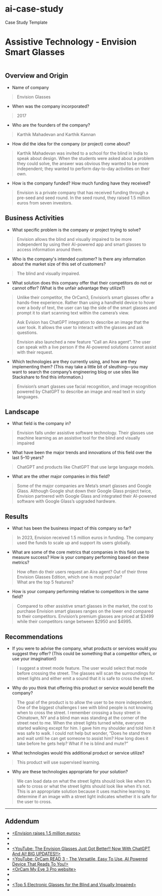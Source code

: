 # ai-case-study

Case Study Template
# Assistive Technology - Envision Smart Glasses
![<alt text>](<https://www.google.com/url?sa=i&url=https%3A%2F%2Fshop.letsenvision.com%2Fproducts%2Fglasses-read&psig=AOvVaw2G28SmUdzpOXV8_cswZmRY&ust=1726685287453000&source=images&cd=vfe&opi=89978449&ved=0CBQQjRxqFwoTCOj2wIzSyogDFQAAAAAdAAAAABAE>)

## Overview and Origin

* Name of company
> Envision Glasses

* When was the company incorporated?
> 2017

* Who are the founders of the company?
> Karthik Mahadevan and Karthik Kannan

* How did the idea for the company (or project) come about?
> Karthik Mahadevan was invited to a school for the blind in India to speak about design. When the students were asked about a problem they could solve, the answer was obvious they wanted to be more independent; they wanted to perform day-to-day activities on their own.

* How is the company funded? How much funding have they received?
> Envision is a private company that has received funding through a pre-seed and seed round. In the seed round, they raised 1.5 million euros from seven investors.

## Business Activities

* What specific problem is the company or project trying to solve?
> Envision allows the blind and visually impaired to be more independent by using their AI-powered app and smart glasses to access information around them. 


* Who is the company's intended customer? Is there any information about the market size of this set of customers?
> The blind and visually impaired. 

* What solution does this company offer that their competitors do not or cannot offer? (What is the unfair advantage they utilize?)
> Unlike their competitor, the OrCam3, Envision’s smart glasses offer a hands-free experience. Rather than using a handheld device to hover over a body of text, the user can tap the side of the smart glasses and prompt it to start scanning text within the camera’s view. 

> Ask Evision has ChatGPT integration to describe an image that the user took. It allows the user to interact with the glasses and ask questions.

> Envision also launched a new feature “Call an Aira agent”. The user can speak with a live person if the AI-powered solutions cannot assist with their request. 

* Which technologies are they currently using, and how are they implementing them? (This may take a little bit of sleuthing&mdash;you may want to search the company’s engineering blog or use sites like Stackshare to find this information.)
> Envision’s smart glasses use facial recognition, and image recognition powered by ChatGPT to describe an image and read text in sixty languages. 

## Landscape

* What field is the company in?
> Envision falls under assistive software technology. Their glasses use machine learning as an assistive tool for the blind and visually impaired

* What have been the major trends and innovations of this field over the last 5&ndash;10 years?
> ChatGPT and products like ChatGPT that use large language models. 

* What are the other major companies in this field?
> Some of the major companies are Meta’s smart glasses and Google Glass. Although Google shut down their Google Glass project twice, Envision partnered with Google Glass and integrated their AI-powered software with Google Glass’s upgraded hardware. 

## Results

* What has been the business impact of this company so far?
>In 2023, Envision received 1.5 million euros in funding. The company used the funds to scale up and support its users globally. 

* What are some of the core metrics that companies in this field use to measure success? How is your company performing based on these metrics?
> How often do their users request an Aira agent?
> Out of their three Envision Glasses Edition, which one is most popular?  
> What are the top 5 features? 

* How is your company performing relative to competitors in the same field?
> Compared to other assistive smart glasses in the market, the cost to purchase Envision smart glasses ranges on the lower end compared to their competitors. Envision’s premium glasses are priced at $3499 while their competitors range between $2950 and $4995.

## Recommendations

* If you were to advise the company, what products or services would you suggest they offer? (This could be something that a competitor offers, or use your imagination!)
> I suggest a street mode feature. The user would select that mode before crossing the street. The glasses will scan the surroundings for street lights and either emit a sound that it is safe to cross the street. 

* Why do you think that offering this product or service would benefit the company?
> The goal of the product is to allow the user to be more independent. One of the biggest challenges I see with blind people is not knowing when to cross the street. I remember crossing a busy street in Chinatown, NY and a blind man was standing at the corner of the street next to me. When the street lights turned white, everyone started walking except for him. I gave him my shoulder and told him it was safe to walk. I could not help but wonder, “Does he stand there and wait until he can get someone to assist him? How long does it take before he gets help? What if he is blind and mute?” 

* What technologies would this additional product or service utilize?
> This product will use supervised learning.

* Why are these technologies appropriate for your solution?
> We can load data on what the street lights should look like when it’s safe to cross or what the street lights should look like when it’s not. This is an appropriate solution because it uses machine learning to determine if an image with a street light indicates whether it is safe for the user to cross. 

---

## Addendum
* [<Envision raises 1.5 million euros>](<https://www.letsenvision.com/blog/envision-raises-eu1-5-million>)
* [<Karthik Mahadevan on Envision>](<https://medium.com/authority-magazine/karthik-mahadevan-of-envision-on-his-big-idea-that-might-change-the-world-c06f5d4c976b>)
* [<Envision Crunchbase>](<https://www.crunchbase.com/organization/envision-4/company_financials>)
* [<YouTube: The Envision Glasses Just Got Better!! Now With ChatGPT And AI! BIG UPDATES!!>](<https://www.youtube.com/watch?v=6f8NfTwSwvw&t=643s&ab_channel=TheBlindLife>)
* [<YouTube: OrCam READ 3 - The Versatile, Easy To Use, AI Powered Device That Reads To You!>](<https://www.youtube.com/watch?v=qb2CVuZ2aaM&ab_channel=TheBlindLife>)
* [<OrCam My Eye 3 Pro website>](<https://www.orcam.com/en-us/orcam-myeye-3-pro>)
* [<Envision announces AI-powered smart glasses>](<https://www.letsenvision.com/blog/envision-announces-ai-powered-smart-glasses-for-the-blind-and-visually-impaired>)
* [<Envision Glasses Editions>](<https://www.letsenvision.com/glasses/home>)
* [<Top 5 Electronic Glasses for the Blind and Visually Impaired>](<https://irisvision.com/electronic-glasses-for-the-blind-and-visually-impaired/?srsltid=AfmBOorgQUvqj1_f6UezIxkHagILTrTWDvjLwg-ju-YmYRLTqmPz5VSF>)
* [<World Health Organization: Blindness and vision impairement>](<https://www.who.int/news-room/fact-sheets/detail/blindness-and-visual-impairment>)
